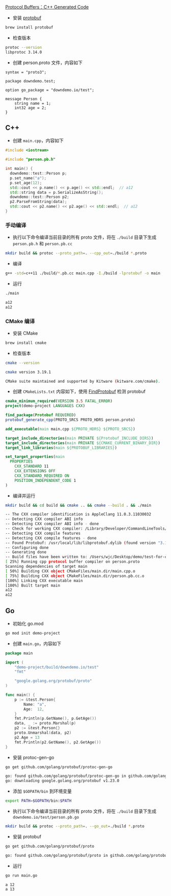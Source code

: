 [Protocol Buffers：C++ Generated Code](https://developers.google.com/protocol-buffers/docs/reference/cpp-generated)

* 安装 [protobuf](https://github.com/protocolbuffers/protobuf/releases)

```sh
brew install protobuf
```

* 检查版本

```sh
protoc --version
libprotoc 3.14.0
```

* 创建 person.proto 文件，内容如下

```
syntax = "proto3";

package downdemo.test;

option go_package = "downdemo.io/test";

message Person {
    string name = 1;
    int32 age = 2;
}
```

## C++

* 创建 `main.cpp`，内容如下

```cpp
#include <iostream>

#include "person.pb.h"

int main() {
  downdemo::test::Person p;
  p.set_name("a");
  p.set_age(12);
  std::cout << p.name() << p.age() << std::endl;  // a12
  std::string data = p.SerializeAsString();
  downdemo::test::Person p2;
  p2.ParseFromString(data);
  std::cout << p2.name() << p2.age() << std::endl;  // a12
}
```

### 手动编译

* 执行以下命令编译当前目录的所有 proto 文件，将在 `./build` 目录下生成 `person.pb.h` 和 `person.pb.cc`

```sh
mkdir build && protoc --proto_path=. --cpp_out=./build *.proto
```

* 编译

```sh
g++ -std=c++11 ./build/*.pb.cc main.cpp -I./build -lprotobuf -o main
```

* 运行

```sh
./main

a12
a12
```

### CMake 编译

* 安装 CMake

```sh
brew install cmake
```

* 检查版本

```sh
cmake --version

cmake version 3.19.1

CMake suite maintained and supported by Kitware (kitware.com/cmake).
```

* 创建 `CMakeLists.txt` 内容如下，使用 [FindProtobuf](https://cmake.org/cmake/help/latest/module/FindProtobuf.html) 检测 protobuf

```cmake
cmake_minimum_required(VERSION 3.5 FATAL_ERROR)
project(demo-project LANGUAGES CXX)

find_package(Protobuf REQUIRED)
protobuf_generate_cpp(PROTO_SRCS PROTO_HDRS person.proto)

add_executable(main main.cpp ${PROTO_HDRS} ${PROTO_SRCS})

target_include_directories(main PRIVATE ${Protobuf_INCLUDE_DIRS})
target_include_directories(main PRIVATE ${CMAKE_CURRENT_BINARY_DIR})
target_link_libraries(main ${PROTOBUF_LIBRARIES})

set_target_properties(main
  PROPERTIES
    CXX_STANDARD 11
    CXX_EXTENSIONS OFF
    CXX_STANDARD_REQUIRED ON
    POSITION_INDEPENDENT_CODE 1
)
```

* 编译并运行

```sh
mkdir build && cd build && cmake .. && cmake --build . && ./main

-- The CXX compiler identification is AppleClang 11.0.3.11030032
-- Detecting CXX compiler ABI info
-- Detecting CXX compiler ABI info - done
-- Check for working CXX compiler: /Library/Developer/CommandLineTools/usr/bin/c++ - skipped
-- Detecting CXX compile features
-- Detecting CXX compile features - done
-- Found Protobuf: /usr/local/lib/libprotobuf.dylib (found version "3.14.0") 
-- Configuring done
-- Generating done
-- Build files have been written to: /Users/wjc/Desktop/demo/test-for-cpp/build
[ 25%] Running cpp protocol buffer compiler on person.proto
Scanning dependencies of target main
[ 50%] Building CXX object CMakeFiles/main.dir/main.cpp.o
[ 75%] Building CXX object CMakeFiles/main.dir/person.pb.cc.o
[100%] Linking CXX executable main
[100%] Built target main
a12
a12
```

## Go

* 初始化 go.mod

```sh
go mod init demo-project
```

* 创建 `main.go`，内容如下

```go
package main

import (
	"demo-project/build/downdemo.io/test"
	"fmt"

	"google.golang.org/protobuf/proto"
)

func main() {
	p := &test.Person{
		Name: "a",
		Age:  12,
	}
	fmt.Println(p.GetName(), p.GetAge())
	data, _ := proto.Marshal(p)
	p2 := &test.Person{}
	proto.Unmarshal(data, p2)
	p2.Age = 13
	fmt.Println(p2.GetName(), p2.GetAge())
}
```

* 安装 protoc-gen-go

```sh
go get github.com/golang/protobuf/protoc-gen-go

go: found github.com/golang/protobuf/protoc-gen-go in github.com/golang/protobuf v1.4.3
go: downloading google.golang.org/protobuf v1.23.0
```

* 添加 `$GOPATH/bin` 到环境变量

```sh
export PATH=$GOPATH/bin:$PATH
```

* 执行以下命令编译当前目录的所有 proto 文件，将在 `./build` 目录下生成 `downdemo.io/test/person.pb.go`

```sh
mkdir build && protoc --proto_path=. --go_out=./build *.proto
```

* 安装 protobuf

```sh
go get github.com/golang/protobuf/proto

go: found github.com/golang/protobuf/proto in github.com/golang/protobuf v1.4.3
```

* 运行

```sh
go run main.go

a 12
a 13
```
